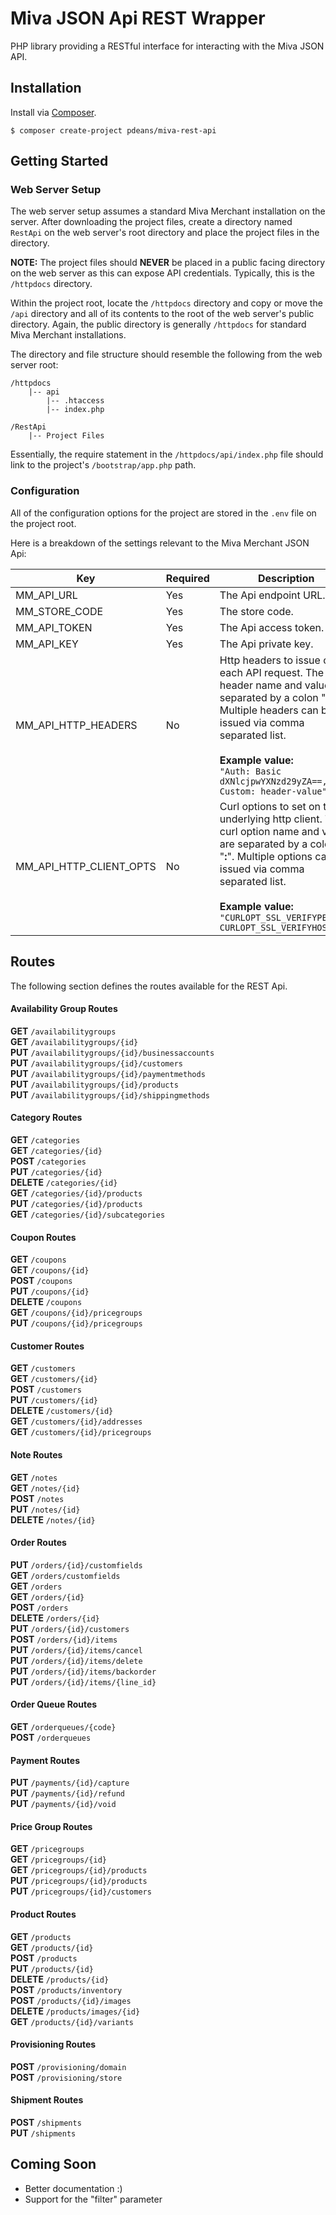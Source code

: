 # Miva JSON Api REST Wrapper

PHP library providing a RESTful interface for interacting with the Miva JSON API.

## Installation

Install via [Composer](https://getcomposer.org/).

```
$ composer create-project pdeans/miva-rest-api
```

## Getting Started

### Web Server Setup

The web server setup assumes a standard Miva Merchant installation on the server. After downloading the project files, create a directory named `RestApi` on the web server's root directory and place the project files in the directory.

**NOTE:** The project files should **NEVER** be placed in a public facing directory on the web server as this can expose API credentials. Typically, this is the `/httpdocs` directory.

Within the project root, locate the `/httpdocs` directory and copy or move the `/api` directory and all of its contents to the root of the web server's public directory. Again, the public directory is generally `/httpdocs` for standard Miva Merchant installations.

The directory and file structure should resemble the following from the web server root:

```
/httpdocs
    |-- api
        |-- .htaccess
        |-- index.php

/RestApi
    |-- Project Files

```

Essentially, the require statement in the `/httpdocs/api/index.php` file should link to the project's `/bootstrap/app.php` path.

### Configuration

All of the configuration options for the project are stored in the `.env` file on the project root.

Here is a breakdown of the settings relevant to the Miva Merchant JSON Api:

| Key | Required | Description |
| --- | --- | --- |
| MM_API_URL | Yes | The Api endpoint URL. |
| MM_STORE_CODE | Yes | The store code. |
| MM_API_TOKEN | Yes | The Api access token. |
| MM_API_KEY | Yes | The Api private key. |
| MM_API_HTTP_HEADERS | No | Http headers to issue on each API request. The header name and value are separated by a colon "<strong>:</strong>". Multiple headers can be issued via comma separated list.<br><br><strong>Example value:</strong><br>```"Auth: Basic dXNlcjpwYXNzd29yZA==, Custom: header-value"``` |
| MM_API_HTTP_CLIENT_OPTS | No | Curl options to set on the underlying http client. The curl option name and value are separated by a colon "<strong>:</strong>". Multiple options can be issued via comma separated list.<br><br><strong>Example value:</strong><br>```"CURLOPT_SSL_VERIFYPEER:0, CURLOPT_SSL_VERIFYHOST:0"``` |

## Routes

The following section defines the routes available for the REST Api.

#### Availability Group Routes

**GET** `/availabilitygroups`<br>
**GET** `/availabilitygroups/{id}`<br>
**PUT** `/availabilitygroups/{id}/businessaccounts`<br>
**PUT** `/availabilitygroups/{id}/customers`<br>
**PUT** `/availabilitygroups/{id}/paymentmethods`<br>
**PUT** `/availabilitygroups/{id}/products`<br>
**PUT** `/availabilitygroups/{id}/shippingmethods`<br>

#### Category Routes

**GET** `/categories`<br>
**GET** `/categories/{id}`<br>
**POST** `/categories`<br>
**PUT** `/categories/{id}`<br>
**DELETE** `/categories/{id}`<br>
**GET** `/categories/{id}/products`<br>
**PUT** `/categories/{id}/products`<br>
**GET** `/categories/{id}/subcategories`<br>

#### Coupon Routes

**GET** `/coupons`<br>
**GET** `/coupons/{id}`<br>
**POST** `/coupons`<br>
**PUT** `/coupons/{id}`<br>
**DELETE** `/coupons`<br>
**GET** `/coupons/{id}/pricegroups`<br>
**PUT** `/coupons/{id}/pricegroups`<br>

#### Customer Routes

**GET** `/customers`<br>
**GET** `/customers/{id}`<br>
**POST** `/customers`<br>
**PUT** `/customers/{id}`<br>
**DELETE** `/customers/{id}`<br>
**GET** `/customers/{id}/addresses`<br>
**GET** `/customers/{id}/pricegroups`<br>

#### Note Routes

**GET** `/notes`<br>
**GET** `/notes/{id}`<br>
**POST** `/notes`<br>
**PUT** `/notes/{id}`<br>
**DELETE** `/notes/{id}`<br>

#### Order Routes

**PUT** `/orders/{id}/customfields`<br>
**GET** `/orders/customfields`<br>
**GET** `/orders`<br>
**GET** `/orders/{id}`<br>
**POST** `/orders`<br>
**DELETE** `/orders/{id}`<br>
**PUT** `/orders/{id}/customers`<br>
**POST** `/orders/{id}/items`<br>
**PUT** `/orders/{id}/items/cancel`<br>
**PUT** `/orders/{id}/items/delete`<br>
**PUT** `/orders/{id}/items/backorder`<br>
**PUT** `/orders/{id}/items/{line_id}`<br>

#### Order Queue Routes

**GET** `/orderqueues/{code}`<br>
**POST** `/orderqueues`<br>

#### Payment Routes

**PUT** `/payments/{id}/capture`<br>
**PUT** `/payments/{id}/refund`<br>
**PUT** `/payments/{id}/void`<br>

#### Price Group Routes

**GET** `/pricegroups`<br>
**GET** `/pricegroups/{id}`<br>
**GET** `/pricegroups/{id}/products`<br>
**PUT** `/pricegroups/{id}/products`<br>
**PUT** `/pricegroups/{id}/customers`<br>

#### Product Routes

**GET** `/products`<br>
**GET** `/products/{id}`<br>
**POST** `/products`<br>
**PUT** `/products/{id}`<br>
**DELETE** `/products/{id}`<br>
**POST** `/products/inventory`<br>
**POST** `/products/{id}/images`<br>
**DELETE** `/products/images/{id}`<br>
**GET** `/products/{id}/variants`<br>

#### Provisioning Routes

**POST** `/provisioning/domain`<br>
**POST** `/provisioning/store`<br>

#### Shipment Routes

**POST** `/shipments`<br>
**PUT** `/shipments`<br>

## Coming Soon

- Better documentation :)
- Support for the "filter" parameter